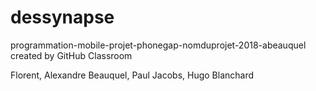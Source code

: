 # dessynapse

programmation-mobile-projet-phonegap-nomduprojet-2018-abeauquel created by GitHub Classroom

Florent, Alexandre Beauquel, Paul Jacobs, Hugo Blanchard
